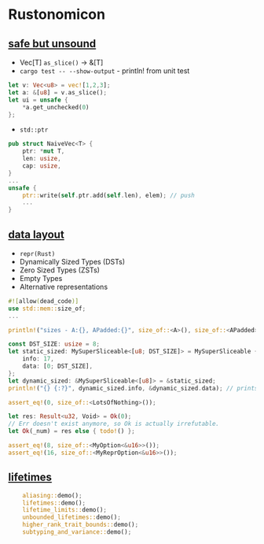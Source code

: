 # Rustonomicon

## [safe but unsound](safe_but_unsound/src/lib.rs)
- Vec[T] `as_slice()` -> &[T]
- `cargo test -- --show-output` - println! from unit test
```rust
let v: Vec<u8> = vec![1,2,3];
let a: &[u8] = v.as_slice();
let ui = unsafe {
    *a.get_unchecked(0)
};
```
- `std::ptr`
```rust
pub struct NaiveVec<T> {
    ptr: *mut T,
    len: usize,
    cap: usize,
}
...
unsafe {
    ptr::write(self.ptr.add(self.len), elem); // push
    ...
}
```
## [data layout](data_layout/src/main.rs)
- `repr(Rust)`
- Dynamically Sized Types (DSTs)
- Zero Sized Types (ZSTs)
- Empty Types
- Alternative representations
```rust
#![allow(dead_code)]
use std::mem::size_of;
...

println!("sizes - A:{}, APadded:{}", size_of::<A>(), size_of::<APadded>());

const DST_SIZE: usize = 8;
let static_sized: MySuperSliceable<[u8; DST_SIZE]> = MySuperSliceable {
    info: 17,
    data: [0; DST_SIZE],
};
let dynamic_sized: &MySuperSliceable<[u8]> = &static_sized;
println!("{} {:?}", dynamic_sized.info, &dynamic_sized.data); // prints: "17 [0, 0, 0, 0, 0, 0, 0, 0]"

assert_eq!(0, size_of::<LotsOfNothing>());

let res: Result<u32, Void> = Ok(0);
// Err doesn't exist anymore, so Ok is actually irrefutable.
let Ok(_num) = res else { todo!() };

assert_eq!(8, size_of::<MyOption<&u16>>());
assert_eq!(16, size_of::<MyReprOption<&u16>>());
```

## [lifetimes](lifetimes/src/main.rs)
```rust
    aliasing::demo();
    lifetimes::demo();
    lifetime_limits::demo();
    unbounded_lifetimes::demo();
    higher_rank_trait_bounds::demo();
    subtyping_and_variance::demo();
```